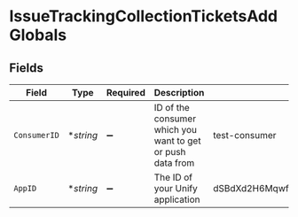 # IssueTrackingCollectionTicketsAddGlobals


## Fields

| Field                                                      | Type                                                       | Required                                                   | Description                                                | Example                                                    |
| ---------------------------------------------------------- | ---------------------------------------------------------- | ---------------------------------------------------------- | ---------------------------------------------------------- | ---------------------------------------------------------- |
| `ConsumerID`                                               | **string*                                                  | :heavy_minus_sign:                                         | ID of the consumer which you want to get or push data from | test-consumer                                              |
| `AppID`                                                    | **string*                                                  | :heavy_minus_sign:                                         | The ID of your Unify application                           | dSBdXd2H6Mqwfg0atXHXYcysLJE9qyn1VwBtXHX                    |